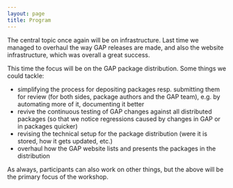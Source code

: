 ```yaml
---
layout: page
title: Program
---
```


The central topic once again will be on infrastructure. Last time we managed
to overhaul the way GAP releases are made, and also the website
infrastructure, which was overall a great success.

This time the focus will be on the GAP package distribution. Some things we could tackle:
* simplifying the process for depositing packages resp. submitting them for
  review (for both sides, package authors and the GAP team), e.g. by automating
  more of it, documenting it better
* revive the continuous testing of GAP changes against all distributed
  packages (so that we notice regressions caused by changes in GAP or in
  packages quicker)
* revising the technical setup for the package distribution (were it is stored, how it gets updated, etc.)
* overhaul how the GAP website lists and presents the packages in the distribution

As always, participants can also work on other things, but the above will be
the primary focus of the workshop.
